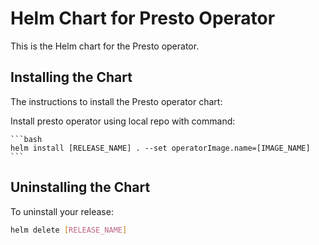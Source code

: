 # Helm Chart for Presto Operator

This is the Helm chart for the Presto operator.

## Installing the Chart

The instructions to install the Presto operator chart:

Install presto operator using local repo with command:

    ```bash
    helm install [RELEASE_NAME] . --set operatorImage.name=[IMAGE_NAME]
    ```
## Uninstalling the Chart

To uninstall your release:

  ```bash
  helm delete [RELEASE_NAME]
  ```
